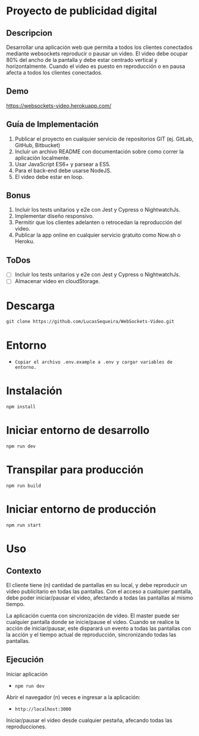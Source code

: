 # Proyecto de publicidad digital

## Descripcion
Desarrollar una aplicación web que permita a todos los clientes conectados mediante websockets reproducir o pausar un video. El video debe ocupar 80% del ancho de la pantalla y debe estar centrado vertical y horizontalmente. Cuando el video es puesto en reproducción o en pausa afecta a todos los clientes conectados.

## Demo
https://websockets-video.herokuapp.com/

## Guía de Implementación

1. Publicar el proyecto en cualquier servicio de repositorios GIT (ej. GitLab, GitHub, Bitbucket) 
2. Incluir un archivo README con documentación sobre como correr la aplicación localmente.
3. Usar JavaScript ES6+ y parsear a ES5.
4. Para el back-end debe usarse NodeJS.
5. El video debe estar en loop. 

## Bonus 

1. Incluir los tests unitarios y e2e con Jest y Cypress o NightwatchJs.
2. Implementar diseño responsivo.
3. Permitir que los clientes adelanten o retrocedan la reproducción del video.
4. Publicar la app online en cualquier servicio gratuito como Now.sh o Heroku. 

## ToDos
- [ ] Incluir los tests unitarios y e2e con Jest y Cypress o NightwatchJs.
- [ ] Almacenar video en cloudStorage.

# Descarga
    git clone https://github.com/LucasSequeira/WebSockets-Video.git

# Entorno
+ `Copiar el archivo .env.example a .env y cargar variables de entorno.`

# Instalación
    npm install

# Iniciar entorno de desarrollo
    npm run dev

# Transpilar para producción
    npm run build
    
# Iniciar entorno de producción
    npm run start

# Uso
## Contexto
El cliente tiene (n) cantidad de pantallas en su local, y debe reproducir un video publicitario en todas las pantallas. Con el acceso a cualquier pantalla, debe poder iniciar/pausar el video, afectando a todas las pantallas al mismo tiempo. 

La aplicación cuenta con sincronización de video. El master puede ser cualquier pantalla donde se inicie/pause el video. 
Cuando se realice la acción de iniciar/pausar, este disparará un evento a todas las pantallas con la acción y el tiempo actual de reproducción, sincronizando todas las pantallas.

## Ejecución

Iniciar aplicación
+ `npm run dev`

Abrir el navegador (n) veces e ingresar a la aplicación:
+ `http://localhost:3000`

Iniciar/pausar el video desde cualquier pestaña, afecando todas las reproducciones.

